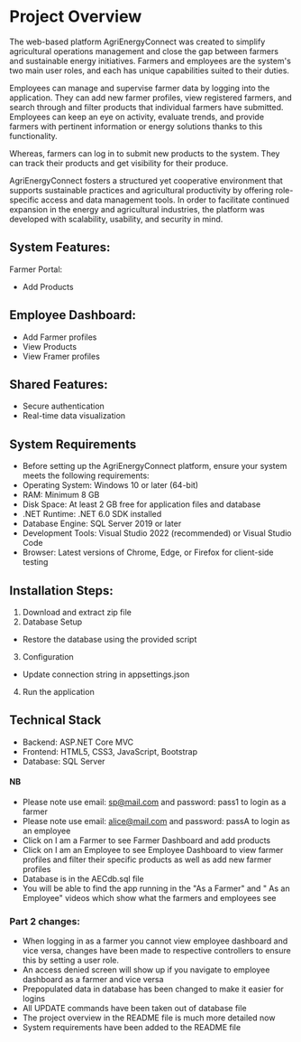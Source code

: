 # Project Overview
The web-based platform AgriEnergyConnect was created to simplify agricultural operations management and close the gap between farmers and sustainable energy initiatives.  Farmers and employees are the system's two main user roles, and each has unique capabilities suited to their duties.

Employees can manage and supervise farmer data by logging into the application.  They can add new farmer profiles, view registered farmers, and search through and filter products that individual farmers have submitted.  Employees can keep an eye on activity, evaluate trends, and provide farmers with pertinent information or energy solutions thanks to this functionality.

Whereas, farmers can log in to submit new products to the system.  They can track their products and get visibility for their produce.

AgriEnergyConnect fosters a structured yet cooperative environment that supports sustainable practices and agricultural productivity by offering role-specific access and data management tools.  In order to facilitate continued expansion in the energy and agricultural industries, the platform was developed with scalability, usability, and security in mind.

## System Features:
Farmer Portal:
- Add Products

## Employee Dashboard:
- Add Farmer profiles
- View Products
- View Framer profiles

## Shared Features:
- Secure authentication
- Real-time data visualization

## System Requirements
- Before setting up the AgriEnergyConnect platform, ensure your system meets the following requirements:
- Operating System: Windows 10 or later (64-bit)
- RAM: Minimum 8 GB
- Disk Space: At least 2 GB free for application files and database
- .NET Runtime: .NET 6.0 SDK installed
- Database Engine: SQL Server 2019 or later
- Development Tools: Visual Studio 2022 (recommended) or Visual Studio Code
- Browser: Latest versions of Chrome, Edge, or Firefox for client-side testing

## Installation Steps:

1. Download and extract zip file
2. Database Setup
  - Restore the database using the provided script
3. Configuration
  - Update connection string in appsettings.json
4. Run the application

## Technical Stack
- Backend: ASP.NET Core MVC
- Frontend: HTML5, CSS3, JavaScript, Bootstrap
- Database: SQL Server

#### NB
- Please note use email: sp@mail.com and password: pass1 to login as a farmer
- Please note use email: alice@mail.com and password: passA to login as an employee
- Click on I am a Farmer to see Farmer Dashboard and add products
- Click on I am an Employee to see Employee Dashboard to view farmer profiles and filter their specific products as well as add new farmer profiles
- Database is in the AECdb.sql file
- You will be able to find the app running in the "As a Farmer" and " As an Employee" videos which show what the farmers and employees see


### Part 2 changes:
- When logging in as a farmer you cannot view employee dashboard and vice versa, changes have been made to respective controllers to ensure this by setting a user role.
-	An access denied screen will show up if you navigate to employee dashboard as a farmer and vice versa
-	Prepopulated data in database has been changed to make it easier for logins
-	All UPDATE commands have been taken out of database file
-	The project overview in the README file is much more detailed now
-	System requirements have been added to the README file
